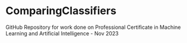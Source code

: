 # ComparingClassifiers
GitHub Repository for work done on Professional Certificate in Machine Learning and Artificial Intelligence - Nov 2023
